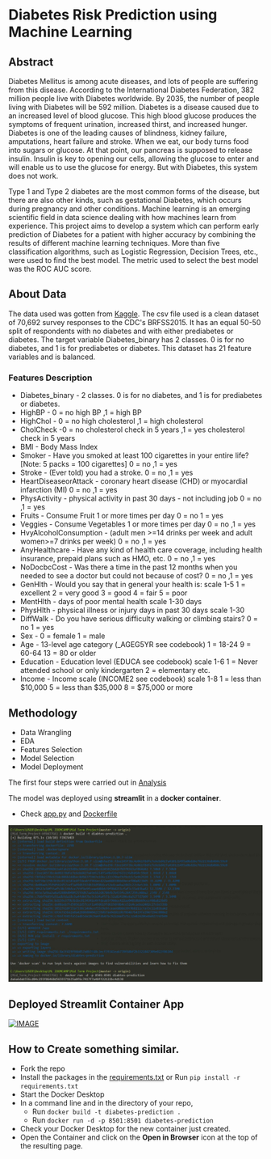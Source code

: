 # Diabetes Risk Prediction using Machine Learning

## **Abstract**
Diabetes Mellitus is among acute diseases, and lots of people are suffering from this disease. According to the International Diabetes Federation, 382 million people live with Diabetes worldwide. By 2035, the number of people living with Diabetes will be 592 million. Diabetes is a disease caused due to an increased level of blood glucose. This high blood glucose produces the symptoms of frequent urination, increased thirst, and increased hunger. Diabetes is one of the leading causes of blindness, kidney failure, amputations, heart failure and stroke. When we eat, our body turns food into sugars or glucose. At that point, our pancreas is supposed to release insulin. Insulin is key to opening our cells, allowing the glucose to enter and will enable us to use the glucose for energy. But with Diabetes, this system does not work.

Type 1 and Type 2 diabetes are the most common forms of the disease, but there are also other kinds, such as gestational Diabetes, which occurs during pregnancy and other conditions. Machine learning is an emerging scientific field in data science dealing with how machines learn from experience. This project aims to develop a system which can perform early prediction of Diabetes for a patient with higher accuracy by combining the results of different machine learning techniques. More than five classification algorithms, such as Logistic Regression, Decision Trees, etc., were used to find the best model. The metric used to select the best model was the ROC AUC score.


## **About Data**

 The data used was gotten from [Kaggle](https://www.kaggle.com/datasets/alexteboul/diabetes-health-indicators-dataset?select=diabetes_binary_5050split_health_indicators_BRFSS2015.csv). The csv file used is a clean dataset of 70,692 survey responses to the CDC's BRFSS2015. It has an equal 50-50 split of respondents with no diabetes and with either prediabetes or diabetes. The target variable Diabetes_binary has 2 classes. 0 is for no diabetes, and 1 is for prediabetes or diabetes. This dataset has 21 feature variables and is balanced.

 ### **Features Description**
 * Diabetes_binary - 2 classes. 0 is for no diabetes, and 1 is for prediabetes or diabetes.
 * HighBP - 0 = no high BP ,1 = high BP
 * HighChol - 0 = no high cholesterol ,1 = high cholesterol
 * CholCheck -0 = no cholesterol check in 5 years ,1 = yes cholesterol check in 5 years
 * BMI - Body Mass Index
 * Smoker - Have you smoked at least 100 cigarettes in your entire life? [Note: 5 packs = 100 cigarettes] 0 = no ,1 = yes
 * Stroke - (Ever told) you had a stroke. 0 = no ,1 = yes
 * HeartDiseaseorAttack - coronary heart disease (CHD) or myocardial infarction (MI) 0 = no ,1 = yes
* PhysActivity - physical activity in past 30 days - not including job 0 = no ,1 = yes
* Fruits - Consume Fruit 1 or more times per day 0 = no 1 = yes
* Veggies - Consume Vegetables 1 or more times per day 0 = no ,1 = yes
* HvyAlcoholConsumption - (adult men >=14 drinks per week and adult women>=7 drinks per week) 0 = no ,1 = yes
* AnyHealthcare - Have any kind of health care coverage, including health insurance, prepaid plans such as HMO, etc. 0 = no ,1 = yes
* NoDocbcCost - Was there a time in the past 12 months when you needed to see a doctor but could not because of cost? 0 = no ,1 = yes
* GenHlth - Would you say that in general your health is: scale 1-5 1 = excellent 2 = very good 3 = good 4 = fair 5 = poor
* MentHlth - days of poor mental health scale 1-30 days
* PhysHlth - physical illness or injury days in past 30 days scale 1-30
* DiffWalk - Do you have serious difficulty walking or climbing stairs? 0 = no 1 = yes
* Sex - 0 = female 1 = male
* Age - 13-level age category (_AGEG5YR see codebook) 1 = 18-24 9 = 60-64 13 = 80 or older
* Education - Education level (EDUCA see codebook) scale 1-6 1 = Never attended school or only kindergarten 2 = elementary etc.
* Income - Income scale (INCOME2 see codebook) scale 1-8 1 = less than $10,000 5 = less than $35,000 8 = $75,000 or more


## Methodology 

* Data Wrangling
* EDA
* Features Selection
* Model Selection
* Model Deployment

The first four steps were carried out in [Analysis](Analysis.ipynb)


The model was deployed using **streamlit** in a **docker container**. 

* Check [app.py](app.py) and [Dockerfile](Dockerfile)

![img](docker_build.jpg)

## Deployed Streamlit Container App 

[![IMAGE](http://img.youtube.com/vi/ppc7TC0dhk0/0.jpg)](http://www.youtube.com/watch?v=ppc7TC0dhk0 "Video Title")


## How to Create something similar.

* Fork the repo
* Install the packages in the [requirements.txt](requirements.txt) or Run `pip install -r requirements.txt`
* Start the Docker Desktop
* In a command line and in the directory of your repo,
    * Run `docker build -t diabetes-prediction . `
    * Run `docker run -d -p 8501:8501 diabetes-prediction`
* Check your Docker Desktop for the new container just created.
* Open the Container and click on the **Open in Browser** icon at the top of the resulting page. 
